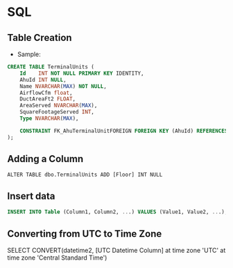 # SQL

## Table Creation

- Sample:

```sql
CREATE TABLE TerminalUnits (
    Id    INT NOT NULL PRIMARY KEY IDENTITY,
    AhuId INT NULL,
    Name NVARCHAR(MAX) NOT NULL,
    AirflowCfm float,
    DuctAreaFt2 FLOAT,
    AreaServed NVARCHAR(MAX),
    SquareFootageServed INT,
    Type NVARCHAR(MAX),

    CONSTRAINT FK_AhuTerminalUnitFOREIGN FOREIGN KEY (AhuId) REFERENCES Ahus (Id)
);
```

## Adding a Column

```
ALTER TABLE dbo.TerminalUnits ADD [Floor] INT NULL
```

## Insert data

```sql
INSERT INTO Table (Column1, Column2, ...) VALUES (Value1, Value2, ...);
```

## Converting from UTC to Time Zone

SELECT CONVERT(datetime2, [UTC Datetime Column] at time zone 'UTC' at time zone 'Central Standard Time')
